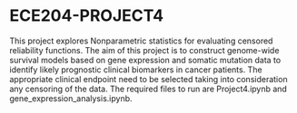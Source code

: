 # ECE204-PROJECT4

This project explores Nonparametric statistics for evaluating censored reliability functions. 
The aim of this project is to construct genome-wide survival models based on gene expression and somatic mutation data to identify likely prognostic clinical biomarkers in cancer patients. The 
appropriate clinical endpoint need to be selected taking into consideration any censoring of the data. 
The required files to run are Project4.ipynb and gene_expression_analysis.ipynb.
